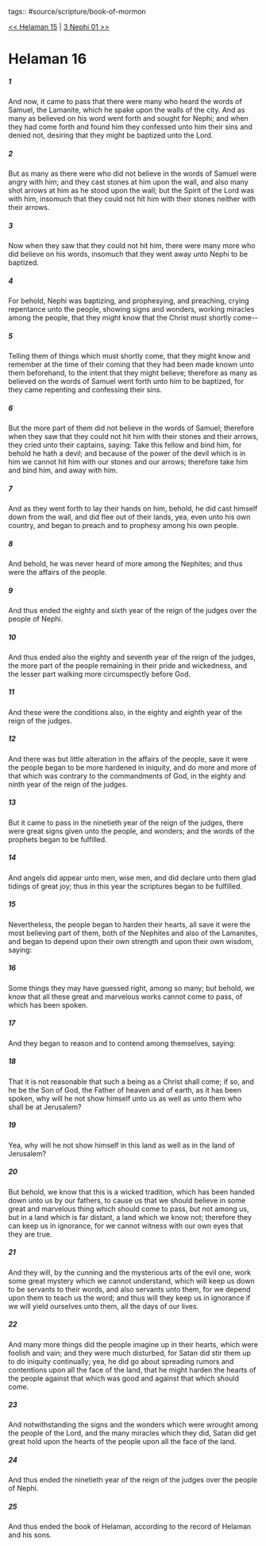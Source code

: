 tags:: #source/scripture/book-of-mormon

[<< Helaman 15](/book-of-mormon/10_Helaman/Helaman_15.md) | [3 Nephi 01 >>](/book-of-mormon/11_3_Nephi/3_Nephi_01.md)

# Helaman 16

##### 1

And now, it came to pass that there were many who heard the words of Samuel, the Lamanite, which he spake upon the walls of the city. And as many as believed on his word went forth and sought for Nephi; and when they had come forth and found him they confessed unto him their sins and denied not, desiring that they might be baptized unto the Lord.

##### 2

But as many as there were who did not believe in the words of Samuel were angry with him; and they cast stones at him upon the wall, and also many shot arrows at him as he stood upon the wall; but the Spirit of the Lord was with him, insomuch that they could not hit him with their stones neither with their arrows.

##### 3

Now when they saw that they could not hit him, there were many more who did believe on his words, insomuch that they went away unto Nephi to be baptized.

##### 4

For behold, Nephi was baptizing, and prophesying, and preaching, crying repentance unto the people, showing signs and wonders, working miracles among the people, that they might know that the Christ must shortly come--

##### 5

Telling them of things which must shortly come, that they might know and remember at the time of their coming that they had been made known unto them beforehand, to the intent that they might believe; therefore as many as believed on the words of Samuel went forth unto him to be baptized, for they came repenting and confessing their sins.

##### 6

But the more part of them did not believe in the words of Samuel; therefore when they saw that they could not hit him with their stones and their arrows, they cried unto their captains, saying: Take this fellow and bind him, for behold he hath a devil; and because of the power of the devil which is in him we cannot hit him with our stones and our arrows; therefore take him and bind him, and away with him.

##### 7

And as they went forth to lay their hands on him, behold, he did cast himself down from the wall, and did flee out of their lands, yea, even unto his own country, and began to preach and to prophesy among his own people.

##### 8

And behold, he was never heard of more among the Nephites; and thus were the affairs of the people.

##### 9

And thus ended the eighty and sixth year of the reign of the judges over the people of Nephi.

##### 10

And thus ended also the eighty and seventh year of the reign of the judges, the more part of the people remaining in their pride and wickedness, and the lesser part walking more circumspectly before God.

##### 11

And these were the conditions also, in the eighty and eighth year of the reign of the judges.

##### 12

And there was but little alteration in the affairs of the people, save it were the people began to be more hardened in iniquity, and do more and more of that which was contrary to the commandments of God, in the eighty and ninth year of the reign of the judges.

##### 13

But it came to pass in the ninetieth year of the reign of the judges, there were great signs given unto the people, and wonders; and the words of the prophets began to be fulfilled.

##### 14

And angels did appear unto men, wise men, and did declare unto them glad tidings of great joy; thus in this year the scriptures began to be fulfilled.

##### 15

Nevertheless, the people began to harden their hearts, all save it were the most believing part of them, both of the Nephites and also of the Lamanites, and began to depend upon their own strength and upon their own wisdom, saying:

##### 16

Some things they may have guessed right, among so many; but behold, we know that all these great and marvelous works cannot come to pass, of which has been spoken.

##### 17

And they began to reason and to contend among themselves, saying:

##### 18

That it is not reasonable that such a being as a Christ shall come; if so, and he be the Son of God, the Father of heaven and of earth, as it has been spoken, why will he not show himself unto us as well as unto them who shall be at Jerusalem?

##### 19

Yea, why will he not show himself in this land as well as in the land of Jerusalem?

##### 20

But behold, we know that this is a wicked tradition, which has been handed down unto us by our fathers, to cause us that we should believe in some great and marvelous thing which should come to pass, but not among us, but in a land which is far distant, a land which we know not; therefore they can keep us in ignorance, for we cannot witness with our own eyes that they are true.

##### 21

And they will, by the cunning and the mysterious arts of the evil one, work some great mystery which we cannot understand, which will keep us down to be servants to their words, and also servants unto them, for we depend upon them to teach us the word; and thus will they keep us in ignorance if we will yield ourselves unto them, all the days of our lives.

##### 22

And many more things did the people imagine up in their hearts, which were foolish and vain; and they were much disturbed, for Satan did stir them up to do iniquity continually; yea, he did go about spreading rumors and contentions upon all the face of the land, that he might harden the hearts of the people against that which was good and against that which should come.

##### 23

And notwithstanding the signs and the wonders which were wrought among the people of the Lord, and the many miracles which they did, Satan did get great hold upon the hearts of the people upon all the face of the land.

##### 24

And thus ended the ninetieth year of the reign of the judges over the people of Nephi.

##### 25

And thus ended the book of Helaman, according to the record of Helaman and his sons.
